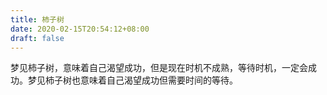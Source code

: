 ```yaml
---
title: 柿子树
date: 2020-02-15T20:54:12+08:00
draft: false
---
```


梦见柿子树，意味着自己渴望成功，但是现在时机不成熟，等待时机，一定会成功。梦见柿子树也意味着自己渴望成功但需要时间的等待。